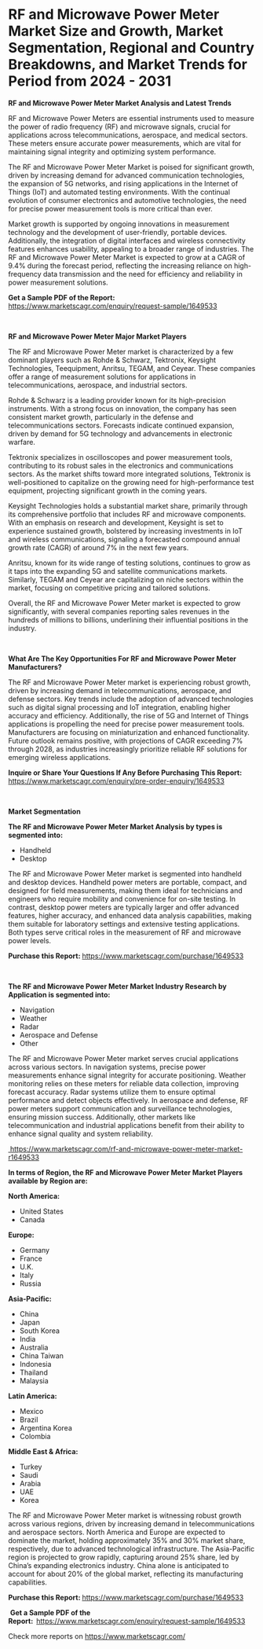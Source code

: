 <p><h1>RF and Microwave Power Meter Market Size and Growth, Market Segmentation, Regional and Country Breakdowns, and Market Trends for Period from 2024 -  2031</h1></p><p><strong>RF and Microwave Power Meter Market Analysis and Latest Trends</strong></p>
<p><p>RF and Microwave Power Meters are essential instruments used to measure the power of radio frequency (RF) and microwave signals, crucial for applications across telecommunications, aerospace, and medical sectors. These meters ensure accurate power measurements, which are vital for maintaining signal integrity and optimizing system performance.</p><p>The RF and Microwave Power Meter Market is poised for significant growth, driven by increasing demand for advanced communication technologies, the expansion of 5G networks, and rising applications in the Internet of Things (IoT) and automated testing environments. With the continual evolution of consumer electronics and automotive technologies, the need for precise power measurement tools is more critical than ever.</p><p>Market growth is supported by ongoing innovations in measurement technology and the development of user-friendly, portable devices. Additionally, the integration of digital interfaces and wireless connectivity features enhances usability, appealing to a broader range of industries. The RF and Microwave Power Meter Market is expected to grow at a CAGR of 9.4% during the forecast period, reflecting the increasing reliance on high-frequency data transmission and the need for efficiency and reliability in power measurement solutions.</p></p>
<p><strong>Get a Sample PDF of the Report:&nbsp;</strong> <a href="https://www.marketscagr.com/enquiry/request-sample/1649533?utm_campaign=1789&utm_medium=2&utm_source=Github&utm_content=ia&utm_term=29122024&utm_id=rf-and-microwave-power-meter">https://www.marketscagr.com/enquiry/request-sample/1649533</a></p>
<p>&nbsp;</p>
<p><strong>RF and Microwave Power Meter Major Market Players</strong></p>
<p><p>The RF and Microwave Power Meter market is characterized by a few dominant players such as Rohde & Schwarz, Tektronix, Keysight Technologies, Teequipment, Anritsu, TEGAM, and Ceyear. These companies offer a range of measurement solutions for applications in telecommunications, aerospace, and industrial sectors.</p><p>Rohde & Schwarz is a leading provider known for its high-precision instruments. With a strong focus on innovation, the company has seen consistent market growth, particularly in the defense and telecommunications sectors. Forecasts indicate continued expansion, driven by demand for 5G technology and advancements in electronic warfare.</p><p>Tektronix specializes in oscilloscopes and power measurement tools, contributing to its robust sales in the electronics and communications sectors. As the market shifts toward more integrated solutions, Tektronix is well-positioned to capitalize on the growing need for high-performance test equipment, projecting significant growth in the coming years.</p><p>Keysight Technologies holds a substantial market share, primarily through its comprehensive portfolio that includes RF and microwave components. With an emphasis on research and development, Keysight is set to experience sustained growth, bolstered by increasing investments in IoT and wireless communications, signaling a forecasted compound annual growth rate (CAGR) of around 7% in the next few years.</p><p>Anritsu, known for its wide range of testing solutions, continues to grow as it taps into the expanding 5G and satellite communications markets. Similarly, TEGAM and Ceyear are capitalizing on niche sectors within the market, focusing on competitive pricing and tailored solutions.</p><p>Overall, the RF and Microwave Power Meter market is expected to grow significantly, with several companies reporting sales revenues in the hundreds of millions to billions, underlining their influential positions in the industry.</p></p>
<p>&nbsp;</p>
<p><strong>What Are The Key Opportunities For RF and Microwave Power Meter Manufacturers?</strong></p>
<p><p>The RF and Microwave Power Meter market is experiencing robust growth, driven by increasing demand in telecommunications, aerospace, and defense sectors. Key trends include the adoption of advanced technologies such as digital signal processing and IoT integration, enabling higher accuracy and efficiency. Additionally, the rise of 5G and Internet of Things applications is propelling the need for precise power measurement tools. Manufacturers are focusing on miniaturization and enhanced functionality. Future outlook remains positive, with projections of CAGR exceeding 7% through 2028, as industries increasingly prioritize reliable RF solutions for emerging wireless applications.</p></p>
<p><strong>Inquire or Share Your Questions If Any Before Purchasing This Report:</strong> <a href="https://www.marketscagr.com/enquiry/pre-order-enquiry/1649533?utm_campaign=1789&utm_medium=2&utm_source=Github&utm_content=ia&utm_term=29122024&utm_id=rf-and-microwave-power-meter">https://www.marketscagr.com/enquiry/pre-order-enquiry/1649533</a></p>
<p>&nbsp;</p>
<p><strong>Market Segmentation</strong></p>
<p><strong>The RF and Microwave Power Meter Market Analysis by types is segmented into:</strong></p>
<p><ul><li>Handheld</li><li>Desktop</li></ul></p>
<p><p>The RF and Microwave Power Meter market is segmented into handheld and desktop devices. Handheld power meters are portable, compact, and designed for field measurements, making them ideal for technicians and engineers who require mobility and convenience for on-site testing. In contrast, desktop power meters are typically larger and offer advanced features, higher accuracy, and enhanced data analysis capabilities, making them suitable for laboratory settings and extensive testing applications. Both types serve critical roles in the measurement of RF and microwave power levels.</p></p>
<p><strong>Purchase this Report:&nbsp;</strong><a href="https://www.marketscagr.com/purchase/1649533?utm_campaign=1789&utm_medium=2&utm_source=Github&utm_content=ia&utm_term=29122024&utm_id=rf-and-microwave-power-meter">https://www.marketscagr.com/purchase/1649533</a></p>
<p>&nbsp;</p>
<p><strong>The RF and Microwave Power Meter Market Industry Research by Application is segmented into:</strong></p>
<p><ul><li>Navigation</li><li>Weather</li><li>Radar</li><li>Aerospace and Defense</li><li>Other</li></ul></p>
<p><p>The RF and Microwave Power Meter market serves crucial applications across various sectors. In navigation systems, precise power measurements enhance signal integrity for accurate positioning. Weather monitoring relies on these meters for reliable data collection, improving forecast accuracy. Radar systems utilize them to ensure optimal performance and detect objects effectively. In aerospace and defense, RF power meters support communication and surveillance technologies, ensuring mission success. Additionally, other markets like telecommunication and industrial applications benefit from their ability to enhance signal quality and system reliability.</p></p>
<p><a href="https://www.marketscagr.com/rf-and-microwave-power-meter-market-r1649533?utm_campaign=1789&utm_medium=2&utm_source=Github&utm_content=ia&utm_term=29122024&utm_id=rf-and-microwave-power-meter">&nbsp;https://www.marketscagr.com/rf-and-microwave-power-meter-market-r1649533</a></p>
<p><strong>In terms of Region, the RF and Microwave Power Meter Market Players available by Region are:</strong></p>
<p>
    <p> <strong> North America: </strong>
        <ul>
            <li>United States</li>
            <li>Canada</li>
        </ul>
        </p> 
    <p> <strong> Europe: </strong>
        <ul>
            <li>Germany</li>
            <li>France</li>
            <li>U.K.</li>
            <li>Italy</li>
            <li>Russia</li>
        </ul>
        </p> 
    <p> <strong> Asia-Pacific: </strong>
        <ul>
            <li>China</li>
            <li>Japan</li>
            <li>South Korea</li>
            <li>India</li>
            <li>Australia</li>
            <li>China Taiwan</li>
            <li>Indonesia</li>
            <li>Thailand</li>
            <li>Malaysia</li>
        </ul>
        </p> 
    <p> <strong> Latin America: </strong>
        <ul>
            <li>Mexico</li>
            <li>Brazil</li>
            <li>Argentina Korea</li>
            <li>Colombia</li>
        </ul>
        </p> 
    <p> <strong> Middle East & Africa: </strong>
        <ul>
            <li>Turkey</li>
            <li>Saudi</li>
            <li>Arabia</li>
            <li>UAE</li>
            <li>Korea</li>
        </ul>
    </p>
    </p>
<p><p>The RF and Microwave Power Meter market is witnessing robust growth across various regions, driven by increasing demand in telecommunications and aerospace sectors. North America and Europe are expected to dominate the market, holding approximately 35% and 30% market share, respectively, due to advanced technological infrastructure. The Asia-Pacific region is projected to grow rapidly, capturing around 25% share, led by China’s expanding electronics industry. China alone is anticipated to account for about 20% of the global market, reflecting its manufacturing capabilities.</p></p>
<p><strong>Purchase this Report: </strong><a href="https://www.marketscagr.com/purchase/1649533?utm_campaign=1789&utm_medium=2&utm_source=Github&utm_content=ia&utm_term=29122024&utm_id=rf-and-microwave-power-meter">https://www.marketscagr.com/purchase/1649533</a></p>
<p>&nbsp;<strong>Get a Sample PDF of the Report:&nbsp;&nbsp;</strong><a href="https://www.marketscagr.com/enquiry/request-sample/1649533?utm_campaign=1789&utm_medium=2&utm_source=Github&utm_content=ia&utm_term=29122024&utm_id=rf-and-microwave-power-meter">https://www.marketscagr.com/enquiry/request-sample/1649533</a></p>
<p><strong></strong></p>
<p>Check more reports on <a href="https://www.marketscagr.com/?utm_campaign=1789&utm_medium=2&utm_source=Github&utm_content=ia&utm_term=29122024&utm_id=rf-and-microwave-power-meter">https://www.marketscagr.com/</a></p>
